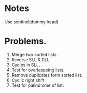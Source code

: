 # Notes
Use sentinel(dummy head)


# Problems.
1. Merge two sorted lists.
2. Reverse SLL & DLL.
3. Cycles in SLL.
4. Test for overlappeing lists.
5. Remove duplicates form sorted list.
6. Cyclic right shift
7. Test for palindrome of list.
